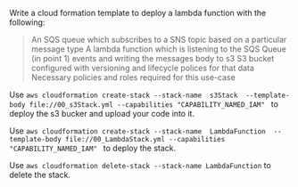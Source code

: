 Write a cloud formation template to deploy a lambda function with the following:
> An SQS queue which subscribes to a SNS topic based on a particular message type
> A lambda function which is listening to the SQS Queue (in point 1) events and writing the messages body to s3
> S3 bucket configured with versioning and lifecycle polices for that data
> Necessary policies and roles required for this use-case


Use `aws cloudformation create-stack --stack-name  s3Stack  --template-body file://00_s3Stack.yml --capabilities "CAPABILITY_NAMED_IAM" ` to deploy the s3 bucker and upload your code into it.

Use `aws cloudformation create-stack --stack-name  LambdaFunction  --template-body file://00_LambdaStack.yml --capabilities "CAPABILITY_NAMED_IAM" ` to deploy the stack.

Use `aws cloudformation delete-stack --stack-name LambdaFunction` to delete the stack.

